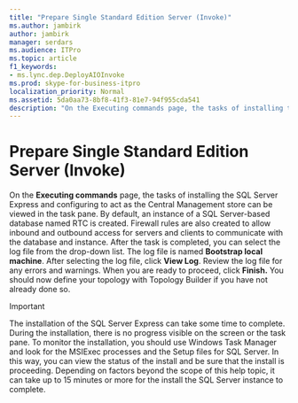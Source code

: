 ```yaml
---
title: "Prepare Single Standard Edition Server (Invoke)"
ms.author: jambirk
author: jambirk
manager: serdars
ms.audience: ITPro
ms.topic: article
f1_keywords:
- ms.lync.dep.DeployAIOInvoke
ms.prod: skype-for-business-itpro
localization_priority: Normal
ms.assetid: 5da0aa73-8bf8-41f3-81e7-94f955cda541
description: "On the Executing commands page, the tasks of installing the SQL Server Express and configuring to act as the Central Management store can be viewed in the task pane. By default, an instance of a SQL Server-based database named RTC is created. Firewall rules are also created to allow inbound and outbound access for servers and clients to communicate with the database and instance. After the task is completed, you can select the log file from the drop-down list. The log file is named Bootstrap local machine. After selecting the log file, click View Log. Review the log file for any errors and warnings. When you are ready to proceed, click Finish. You should now define your topology with Topology Builder if you have not already done so."
---
```


# Prepare Single Standard Edition Server (Invoke)
 
On the **Executing commands** page, the tasks of installing the SQL Server Express and configuring to act as the Central Management store can be viewed in the task pane. By default, an instance of a SQL Server-based database named RTC is created. Firewall rules are also created to allow inbound and outbound access for servers and clients to communicate with the database and instance. After the task is completed, you can select the log file from the drop-down list. The log file is named **Bootstrap local machine**. After selecting the log file, click **View Log**. Review the log file for any errors and warnings. When you are ready to proceed, click **Finish.** You should now define your topology with Topology Builder if you have not already done so.
  
> [!IMPORTANT]
> The installation of the SQL Server Express can take some time to complete. During the installation, there is no progress visible on the screen or the task pane. To monitor the installation, you should use Windows Task Manager and look for the MSIExec processes and the Setup files for SQL Server. In this way, you can view the status of the install and be sure that the install is proceeding. Depending on factors beyond the scope of this help topic, it can take up to 15 minutes or more for the install the SQL Server instance to complete. 
  

